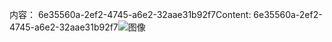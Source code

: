<span data-ttu-id="d5ce2-101">内容： 6e35560a-2ef2-4745-a6e2-32aae31b92f7</span><span class="sxs-lookup"><span data-stu-id="d5ce2-101">Content: 6e35560a-2ef2-4745-a6e2-32aae31b92f7</span></span>![图像](8aa7816e-95d2-411f-ba58-d0b0881b9309.png)
